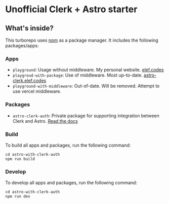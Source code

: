 # Unofficial Clerk + Astro starter

## What's inside?

This turborepo uses [npm](https://www.npmjs.com/) as a package manager. It includes the following packages/apps:

### Apps

- `playground`: Usage without middleware. My personal website. [elef.codes](https://elef.codes/)
- `playgroud-with-package`: Use of middleware. Most up-to-date. [astro-clerk.elef.codes](https://astro-clerk.elef.codes/)
- `playground-with-middleware`: Out-of-date. Will be removed. Attempt to use vercel middleware.

### Packages
- `astro-clerk-auth`: Private package for supporting integration between Clerk and Astro. [Read the docs](./packages/astro-clerk-auth/README.md)

### Build

To build all apps and packages, run the following command:

```
cd astro-with-clerk-auth
npm run build
```

### Develop

To develop all apps and packages, run the following command:

```
cd astro-with-clerk-auth
npm run dev
```